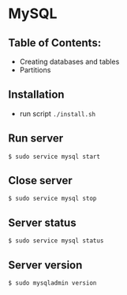 # MySQL

## Table of Contents:

* Creating databases and tables
* Partitions

## Installation
 * run script ```./install.sh``` 
 
## Run server
```
$ sudo service mysql start
```

## Close server
```
$ sudo service mysql stop
```

## Server status
```
$ sudo service mysql status
```

## Server version
```
$ sudo mysqladmin version
```